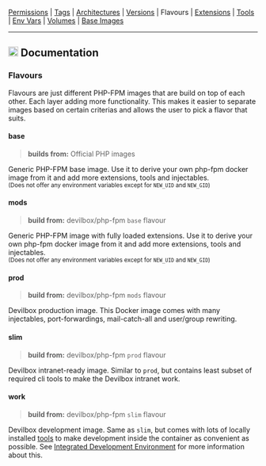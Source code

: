 [Permissions](syncronize-file-permissions.md) |
[Tags](docker-tags.md) |
[Architectures](supported-architectures.md) |
[Versions](php-versions.md) |
Flavours |
[Extensions](php-modules.md) |
[Tools](available-tools.md) |
[Env Vars](docker-env-variables.md) |
[Volumes](docker-volumes.md) |
[Base Images](base-images.md)

---

<h2><img name="Documentation" title="Documentation" width="20" src="https://github.com/devilbox/artwork/raw/master/submissions_logo/cytopia/01/png/logo_64_trans.png"> Documentation</h2>



### Flavours

Flavours are just different PHP-FPM images that are build on top of each other. Each layer adding more functionality. This makes it easier to separate images based on certain criterias and allows the user to pick a flavor that suits.


#### base

> **builds from:** Official PHP images

Generic PHP-FPM base image. Use it to derive your own php-fpm docker image from it and add more extensions, tools and injectables.<br/><sub>(Does not offer any environment variables except for `NEW_UID` and `NEW_GID`)</sub>

#### mods

> **build from:** devilbox/php-fpm `base` flavour

Generic PHP-FPM image with fully loaded extensions. Use it to derive your own php-fpm docker image from it and add more extensions, tools and injectables.<br/><sub>(Does not offer any environment variables except for `NEW_UID` and `NEW_GID`)</sub>

#### prod

> **build from:** devilbox/php-fpm `mods` flavour

Devilbox production image. This Docker image comes with many injectables, port-forwardings, mail-catch-all and user/group rewriting.

#### slim

> **build from:** devilbox/php-fpm `prod` flavour

Devilbox intranet-ready image. Similar to `prod`, but contains least subset of required cli tools to make the Devilbox intranet work.

#### work

> **build from:** devilbox/php-fpm `slim` flavour

Devilbox development image. Same as `slim`, but comes with lots of locally installed [tools](available-tools.md) to make development inside the container as convenient as possible. See [Integrated Development Environment](../README.md#integrated-development-environment) for more information about this.
